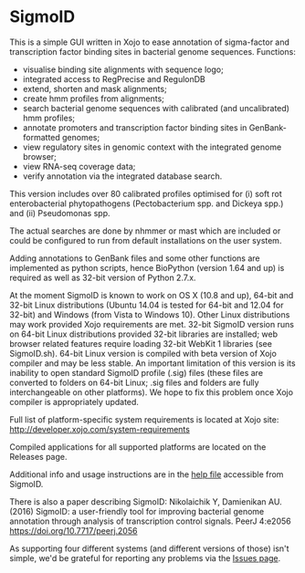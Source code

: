 SigmoID
=======

This is a simple GUI written in Xojo to ease annotation of sigma-factor and transcription factor binding sites in bacterial genome sequences.
Functions:
- visualise binding site alignments with sequence logo;
- integrated access to RegPrecise and RegulonDB
- extend, shorten and mask alignments;
- create hmm profiles from alignments;
- search bacterial genome sequences with calibrated (and uncalibrated) hmm profiles;
- annotate promoters and transcription factor binding sites in GenBank-formatted genomes;
- view regulatory sites in genomic context with the integrated genome browser;
- view RNA-seq coverage data;
- verify annotation via the integrated database search.

This version includes over 80 calibrated profiles optimised for (i) soft rot enterobacterial phytopathogens (Pectobacterium spp. and Dickeya spp.) and (ii) Pseudomonas spp.

The actual searches are done by nhmmer or mast which are included or could be configured to run from default installations on the user system.

Adding annotations to GenBank files and some other functions are implemented as python scripts, hence BioPython (version 1.64 and up) is required as well as 32-bit version of Python 2.7.x.

At the moment SigmoID is known to work on OS X (10.8 and up), 64-bit and 32-bit Linux distributions (Ubuntu 14.04 is tested for 64-bit and 12.04 for 32-bit) and Windows (from Vista to Windows 10). Other Linux distributions may work provided Xojo requirements are met. 32-bit SigmoID version runs on 64-bit Linux distributions provided 32-bit libraries are installed; web browser related features require loading 32-bit WebKit 1 libraries (see SigmoID.sh). 64-bit Linux version is compiled with beta version of Xojo compiler and may be less stable. An important limitation of this version is its inability to open standard SigmoID profile (.sig) files (these files are converted to folders on 64-bit Linux; .sig files and folders are fully interchangeable on other platforms). We hope to fix this problem once Xojo compiler is appropriately updated.      

Full list of platform-specific system requirements is located at Xojo site: http://developer.xojo.com/system-requirements 

Compiled applications for all supported platforms are located on the Releases page.

Additional info and usage instructions are in the [help file](https://github.com/nikolaichik/SigmoID/blob/master/Help/help_en.html) accessible from SigmoID.

There is also a paper describing SigmoID:
Nikolaichik Y, Damienikan AU. (2016) SigmoID: a user-friendly tool for improving bacterial genome annotation through analysis of transcription control signals. PeerJ 4:e2056 https://doi.org/10.7717/peerj.2056

As supporting four different systems (and different versions of those) isn't simple, we'd be grateful for reporting any problems via the [Issues page](https://github.com/nikolaichik/SigmoID/issues).
